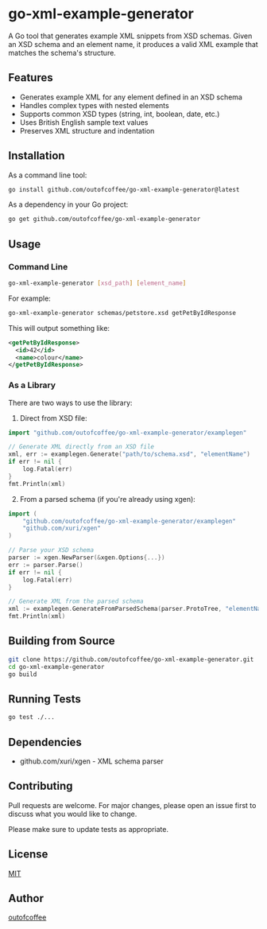 # go-xml-example-generator

A Go tool that generates example XML snippets from XSD schemas. Given an XSD schema and an element name, it produces a valid XML example that matches the schema's structure.

## Features

- Generates example XML for any element defined in an XSD schema
- Handles complex types with nested elements
- Supports common XSD types (string, int, boolean, date, etc.)
- Uses British English sample text values
- Preserves XML structure and indentation

## Installation

As a command line tool:
```bash
go install github.com/outofcoffee/go-xml-example-generator@latest
```

As a dependency in your Go project:
```bash
go get github.com/outofcoffee/go-xml-example-generator
```

## Usage

### Command Line
```bash
go-xml-example-generator [xsd_path] [element_name]
```

For example:
```bash
go-xml-example-generator schemas/petstore.xsd getPetByIdResponse
```

This will output something like:
```xml
<getPetByIdResponse>
  <id>42</id>
  <name>colour</name>
</getPetByIdResponse>
```

### As a Library

There are two ways to use the library:

1. Direct from XSD file:
```go
import "github.com/outofcoffee/go-xml-example-generator/examplegen"

// Generate XML directly from an XSD file
xml, err := examplegen.Generate("path/to/schema.xsd", "elementName")
if err != nil {
    log.Fatal(err)
}
fmt.Println(xml)
```

2. From a parsed schema (if you're already using xgen):
```go
import (
    "github.com/outofcoffee/go-xml-example-generator/examplegen"
    "github.com/xuri/xgen"
)

// Parse your XSD schema
parser := xgen.NewParser(&xgen.Options{...})
err := parser.Parse()
if err != nil {
    log.Fatal(err)
}

// Generate XML from the parsed schema
xml := examplegen.GenerateFromParsedSchema(parser.ProtoTree, "elementName")
fmt.Println(xml)
```

## Building from Source

```bash
git clone https://github.com/outofcoffee/go-xml-example-generator.git
cd go-xml-example-generator
go build
```

## Running Tests

```bash
go test ./...
```

## Dependencies

- github.com/xuri/xgen - XML schema parser

## Contributing

Pull requests are welcome. For major changes, please open an issue first to discuss what you would like to change.

Please make sure to update tests as appropriate.

## License

[MIT](https://choosealicense.com/licenses/mit/)

## Author

[outofcoffee](https://github.com/outofcoffee) 